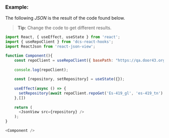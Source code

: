 ### Example:

The following *JSON* is the result of the code found below.

> **Tip:** Change the code to get different results.

```js
import React, { useEffect, useState } from 'react';
import { useRepoClient } from 'dcs-react-hooks';
import ReactJson from 'react-json-view';

function Component(){
    const repoClient = useRepoClient({ basePath: "https://qa.door43.org/api/v1/" });
    
    console.log(repoClient);
    
    const [repository, setRepository] = useState({});
    
    useEffect(async () => {
      setRepository(await repoClient.repoGet('Es-419_gl', 'es-419_tn').then(({ data }) => data))
    },[])
    
    return (
      <JsonView src={repository} />
    );
}

<Component />
```
